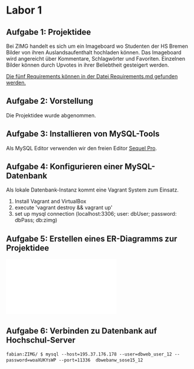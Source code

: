 # Labor 1

## Aufgabe 1: Projektidee

Bei ZIMG handelt es sich um ein Imageboard wo Studenten der HS Bremen Bilder von ihren Auslandsaufenthalt hochladen können. Das Imageboard wird angereicht über Kommentare, Schlagwörter und Favoriten. Einzelnen Bilder können durch Upvotes in ihrer Beliebtheit gesteigert werden.

[Die fünf Requirements können in der Datei Requirements.md gefunden werden.](Requirements.md)

## Aufgabe 2: Vorstellung

Die Projektidee wurde abgenommen.

## Aufgabe 3: Installieren von MySQL-Tools

Als MySQL Editor verwenden wir den freien Editor [Sequel Pro](http://www.sequelpro.com/).

## Aufgabe 4: Konfigurieren einer MySQL-Datenbank

Als lokale Datenbank-Instanz kommt eine Vagrant System zum Einsatz.

1. Install Vagrant and VirtualBox
2. execute 'vagrant destroy && vagrant up'
3. set up mysql connection (localhost:3306; user: dbUser; password: dbPass; db:zimg)

## Aufgabe 5: Erstellen eines ER-Diagramms zur Projektidee

![ZIMG ER-Diagramm](./ZIMG_ER-Diagram.pdf)

## Aufgabe 6: Verbinden zu Datenbank auf Hochschul-Server

```
fabian:ZIMG/ $ mysql --host=195.37.176.178 --user=dbweb_user_12 --password=woaXUKYsWP --port=11336  dbwebanw_sose15_12
```